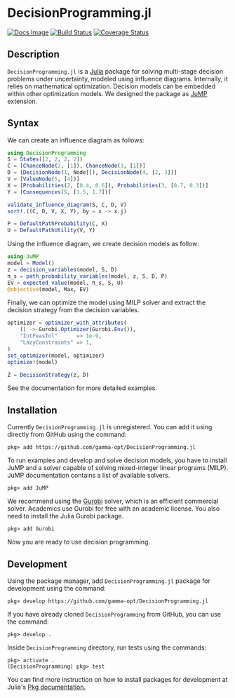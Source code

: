 # DecisionProgramming.jl
[![Docs Image](https://img.shields.io/badge/docs-latest-blue.svg)](https://gamma-opt.github.io/DecisionProgramming.jl/dev/)
[![Build Status](https://travis-ci.org/gamma-opt/DecisionProgramming.jl.svg?branch=master)](https://travis-ci.org/gamma-opt/DecisionProgramming.jl)
[![Coverage Status](https://coveralls.io/repos/github/gamma-opt/DecisionProgramming.jl/badge.svg?branch=master)](https://coveralls.io/github/gamma-opt/DecisionProgramming.jl?branch=master)


## Description
`DecisionProgramming.jl` is a [Julia](https://julialang.org/) package for solving multi-stage decision problems under uncertainty, modeled using influence diagrams. Internally, it relies on mathematical optimization. Decision models can be embedded within other optimization models. We designed the package as [JuMP](https://jump.dev/) extension.


## Syntax
We can create an influence diagram as follows:

```julia
using DecisionProgramming
S = States([2, 2, 2, 2])
C = [ChanceNode(2, [1]), ChanceNode(3, [1])]
D = [DecisionNode(1, Node[]), DecisionNode(4, [2, 3])]
V = [ValueNode(5, [4])]
X = [Probabilities(2, [0.4, 0.6]), Probabilities(3, [0.7, 0.3])]
Y = [Consequences(5, [1.5, 1.7])]

validate_influence_diagram(S, C, D, V)
sort!.((C, D, V, X, Y), by = x -> x.j)

P = DefaultPathProbability(C, X)
U = DefaultPathUtility(V, Y)
```

Using the influence diagram, we create decision models as follow:

```julia
using JuMP
model = Model()
z = decision_variables(model, S, D)
π_s = path_probability_variables(model, z, S, D, P)
EV = expected_value(model, π_s, S, U)
@objective(model, Max, EV)
```

Finally, we can optimize the model using MILP solver and extract the decision strategy from the decision variables.

```julia
optimizer = optimizer_with_attributes(
    () -> Gurobi.Optimizer(Gurobi.Env()),
    "IntFeasTol"      => 1e-9,
    "LazyConstraints" => 1,
)
set_optimizer(model, optimizer)
optimize!(model)

Z = DecisionStrategy(z, D)
```

See the documentation for more detailed examples.


## Installation
Currently `DecisionProgramming.jl` is unregistered. You can add it using directly from GitHub using the command:

```julia-repl
pkg> add https://github.com/gamma-opt/DecisionProgramming.jl
```

To run examples and develop and solve decision models, you have to install JuMP and a solver capable of solving mixed-integer linear programs (MILP). JuMP documentation contains a list of available solvers.

```julia-repl
pkg> add JuMP
```

We recommend using the [Gurobi](https://www.gurobi.com/) solver, which is an efficient commercial solver. Academics use Gurobi for free with an academic license. You also need to install the Julia Gurobi package.

```julia-repl
pkg> add Gurobi
```

Now you are ready to use decision programming.


## Development
Using the package manager, add `DecisionProgramming.jl` package for development using the command:

```julia-repl
pkg> develop https://github.com/gamma-opt/DecisionProgramming.jl
```

If you have already cloned `DecisionProgramming` from GitHub, you can use the command:

```julia-repl
pkg> develop .
```

Inside `DecisionProgramming` directory, run tests using the commands:

```julia-repl
pkg> activate .
(DecisionProgramming) pkg> test
```

You can find more instruction on how to install packages for development at Julia's [Pkg documentation.](https://docs.julialang.org/en/v1/stdlib/Pkg/)
